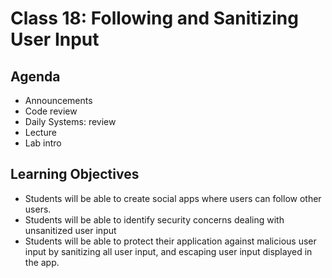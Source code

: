 # Class 18: Following and Sanitizing User Input

## Agenda
- Announcements
- Code review
- Daily Systems: review
- Lecture
- Lab intro

## Learning Objectives
* Students will be able to create social apps where users can follow other users.
* Students will be able to identify security concerns dealing with unsanitized user input
* Students will be able to protect their application against malicious user input by sanitizing all user input, and escaping user input displayed in the app.

